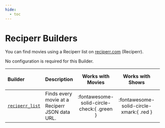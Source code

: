 ```yaml
---
hide:
  - toc
---
```

# Reciperr Builders

You can find movies using a Reciperr list on [reciperr.com](https://reciperr.com/) (Reciperr). 

No configuration is required for this Builder.

| Builder                    | Description                                    |             Works with Movies              |             Works with Shows             |    Works with Playlists and Custom Sort    |
|:---------------------------|:-----------------------------------------------|:------------------------------------------:|:----------------------------------------:|:------------------------------------------:|
| [`reciperr_list`](list.md) | Finds every movie at a Reciperr JSON data URL. | :fontawesome-solid-circle-check:{ .green } | :fontawesome-solid-circle-xmark:{ .red } | :fontawesome-solid-circle-check:{ .green } |